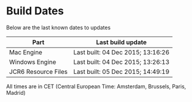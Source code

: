 # Build Dates

Below are the last known dates to updates

Part | Last build update
-----|-----
Mac Engine | Last built: 04 Dec 2015; 13:16:26
Windows Engine | Last built: 04 Dec 2015; 13:26:13
JCR6 Resource Files | Last built: 05 Dec 2015; 14:49:19
All times are in CET (Central European Time: Amsterdam, Brussels, Paris, Madrid)



